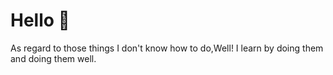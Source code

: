 # Hello 🙂

As regard to those things I don't know how to do,Well! I learn by doing them and doing them well.




